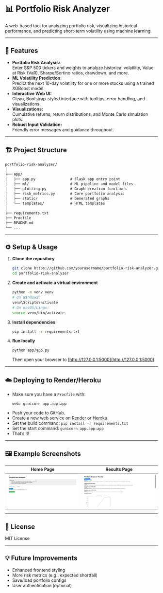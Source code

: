 # 📊 Portfolio Risk Analyzer

A web-based tool for analyzing portfolio risk, visualizing historical performance, and predicting short-term volatility using machine learning.

---

## 🚀 Features

- **Portfolio Risk Analysis:**  
  Enter S&P 500 tickers and weights to analyze historical volatility, Value at Risk (VaR), Sharpe/Sortino ratios, drawdown, and more.
- **ML Volatility Prediction:**  
  Predict the next 10-day volatility for one or more stocks using a trained XGBoost model.
- **Interactive Web UI:**  
  Clean, Bootstrap-styled interface with tooltips, error handling, and visualizations.
- **Visualizations:**  
  Cumulative returns, return distributions, and Monte Carlo simulation plots.
- **Robust Input Validation:**  
  Friendly error messages and guidance throughout.

---

## 🏗️ Project Structure

```
portfolio-risk-analyzer/
│
├── app/
│   ├── app.py                # Flask app entry point
│   ├── ml/                   # ML pipeline and model files
│   ├── plotting.py           # Graph creation functions
│   ├── risk_metrics.py       # Core portfolio analysis
│   ├── static/               # Generated graphs
│   └── templates/            # HTML templates
│
├── requirements.txt
├── Procfile
├── README.md
└── ...
```

---

## ⚙️ Setup & Usage

1. **Clone the repository**
    ```sh
    git clone https://github.com/yourusername/portfolio-risk-analyzer.git
    cd portfolio-risk-analyzer
    ```

2. **Create and activate a virtual environment**
    ```sh
    python -m venv venv
    # On Windows:
    venv\Scripts\activate
    # On macOS/Linux:
    source venv/bin/activate
    ```

3. **Install dependencies**
    ```sh
    pip install -r requirements.txt
    ```

4. **Run locally**
    ```sh
    python app/app.py
    ```
    Then open your browser to [http://127.0.0.1:5000](http://127.0.0.1:5000)

---

## ☁️ Deploying to Render/Heroku

- Make sure you have a `Procfile` with:  
  ```
  web: gunicorn app.app:app
  ```
- Push your code to GitHub.
- Create a new web service on [Render](https://render.com/) or [Heroku](https://heroku.com/).
- Set the build command: `pip install -r requirements.txt`
- Set the start command: `gunicorn app.app:app`
- That’s it!

---

## 🖼 Example Screenshots

| Home Page | Results Page |
|-----------|--------------|
| ![Home](screenshots/front_page.png) | ![Results](screenshots/results_page_1.png) |

---

## 📜 License

MIT License

---

## 💡 Future Improvements

- Enhanced frontend styling
- More risk metrics (e.g., expected shortfall)
- Save/load portfolio configs
- User authentication (optional)